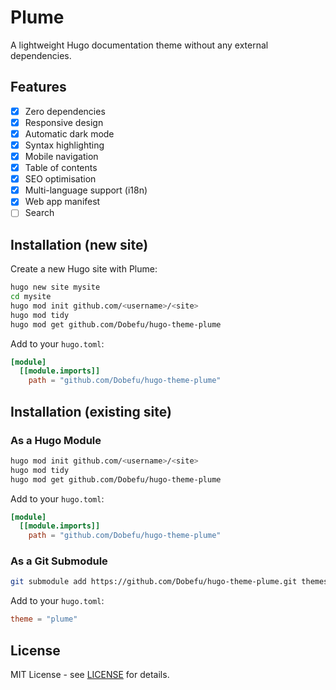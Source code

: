 # Plume

A lightweight Hugo documentation theme without any external dependencies.

## Features

- [x] Zero dependencies
- [x] Responsive design
- [x] Automatic dark mode
- [x] Syntax highlighting
- [x] Mobile navigation
- [x] Table of contents
- [x] SEO optimisation
- [x] Multi-language support (i18n)
- [x] Web app manifest
- [ ] Search

## Installation (new site)

Create a new Hugo site with Plume:

```bash
hugo new site mysite
cd mysite
hugo mod init github.com/<username>/<site>
hugo mod tidy
hugo mod get github.com/Dobefu/hugo-theme-plume
```

Add to your `hugo.toml`:

```toml
[module]
  [[module.imports]]
    path = "github.com/Dobefu/hugo-theme-plume"
```

## Installation (existing site)

### As a Hugo Module

```bash
hugo mod init github.com/<username>/<site>
hugo mod tidy
hugo mod get github.com/Dobefu/hugo-theme-plume
```

Add to your `hugo.toml`:

```toml
[module]
  [[module.imports]]
    path = "github.com/Dobefu/hugo-theme-plume"
```

### As a Git Submodule

```bash
git submodule add https://github.com/Dobefu/hugo-theme-plume.git themes/plume
```

Add to your `hugo.toml`:

```toml
theme = "plume"
```

## License

MIT License - see [LICENSE](LICENSE) for details.
